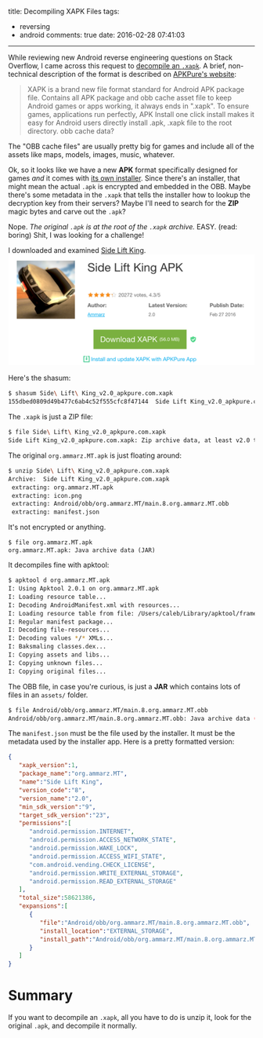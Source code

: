 title: Decompiling XAPK Files
tags:
  - reversing
  - android
comments: true
date: 2016-02-28 07:41:03
---

While reviewing new Android reverse engineering questions on Stack Overflow, I came across this request to [decompile an `.xapk`](http://stackoverflow.com/questions/35070003/decompile-xapk-file). A brief, non-technical description of the format is described on [APKPure's website](https://apkpure.com/xapk.htm):

> XAPK is a brand new file format standard for Android APK package file. Contains all APK package and obb cache asset file to keep Android games or apps working, it always ends in ".xapk". To ensure games, applications run perfectly, APK Install one click install makes it easy for Android users directly install .apk, .xapk file to the root directory.
obb cache data?
<!-- more -->

The "OBB cache files" are usually pretty big for games and include all of the assets like maps, models, images, music, whatever.

Ok, so it looks like we have a new **APK** format specifically designed for games _and_ it comes with [its own installer](https://apkpure.com/xapk-installer/com.apkpure.installer). Since there's an installer, that might mean the actual `.apk` is encrypted and embedded in the OBB. Maybe there's some metadata in the `.xapk` that tells the installer how to lookup the decryption key from their servers? Maybe I'll need to search for the **ZIP** magic bytes and carve out the `.apk`?

Nope. _The original `.apk` is at the root of the `.xapk` archive._ EASY. (read: boring) Shit, I was looking for a challenge!

I downloaded and examined [Side Lift King](https://apkpure.com/side-lift-king/org.ammarz.MT).
![such lift, much king](/images/decompiling-xapk/side-lift-king.png)

Here's the shasum:
```bash
$ shasum Side\ Lift\ King_v2.0_apkpure.com.xapk
155dbed0809d49b477c6ab4c52f555cfc8f47144  Side Lift King_v2.0_apkpure.com.xapk
```

The `.xapk` is just a ZIP file:
```bash
$ file Side\ Lift\ King_v2.0_apkpure.com.xapk
Side Lift King_v2.0_apkpure.com.xapk: Zip archive data, at least v2.0 to extract
```

The original `org.ammarz.MT.apk` is just floating around:
```bash
$ unzip Side\ Lift\ King_v2.0_apkpure.com.xapk
Archive:  Side Lift King_v2.0_apkpure.com.xapk
 extracting: org.ammarz.MT.apk
 extracting: icon.png
 extracting: Android/obb/org.ammarz.MT/main.8.org.ammarz.MT.obb
 extracting: manifest.json
```

It's not encrypted or anything.
```
$ file org.ammarz.MT.apk
org.ammarz.MT.apk: Java archive data (JAR)
```

It decompiles fine with apktool:
```bash
$ apktool d org.ammarz.MT.apk
I: Using Apktool 2.0.1 on org.ammarz.MT.apk
I: Loading resource table...
I: Decoding AndroidManifest.xml with resources...
I: Loading resource table from file: /Users/caleb/Library/apktool/framework/1.apk
I: Regular manifest package...
I: Decoding file-resources...
I: Decoding values */* XMLs...
I: Baksmaling classes.dex...
I: Copying assets and libs...
I: Copying unknown files...
I: Copying original files...
```

The OBB file, in case you're curious, is just a **JAR** which contains lots of files in an `assets/` folder.
```bash
$ file Android/obb/org.ammarz.MT/main.8.org.ammarz.MT.obb                           1 ↵
Android/obb/org.ammarz.MT/main.8.org.ammarz.MT.obb: Java archive data (JAR)
```

The `manifest.json` must be the file used by the installer. It must be the metadata used by the installer app. Here is a pretty formatted version:
```json
{
   "xapk_version":1,
   "package_name":"org.ammarz.MT",
   "name":"Side Lift King",
   "version_code":"8",
   "version_name":"2.0",
   "min_sdk_version":"9",
   "target_sdk_version":"23",
   "permissions":[
      "android.permission.INTERNET",
      "android.permission.ACCESS_NETWORK_STATE",
      "android.permission.WAKE_LOCK",
      "android.permission.ACCESS_WIFI_STATE",
      "com.android.vending.CHECK_LICENSE",
      "android.permission.WRITE_EXTERNAL_STORAGE",
      "android.permission.READ_EXTERNAL_STORAGE"
   ],
   "total_size":58621386,
   "expansions":[
      {
         "file":"Android/obb/org.ammarz.MT/main.8.org.ammarz.MT.obb",
         "install_location":"EXTERNAL_STORAGE",
         "install_path":"Android/obb/org.ammarz.MT/main.8.org.ammarz.MT.obb"
      }
   ]
}
```

# Summary

If you want to decompile an `.xapk`, all you have to do is unzip it, look for the original `.apk`, and decompile it normally.
